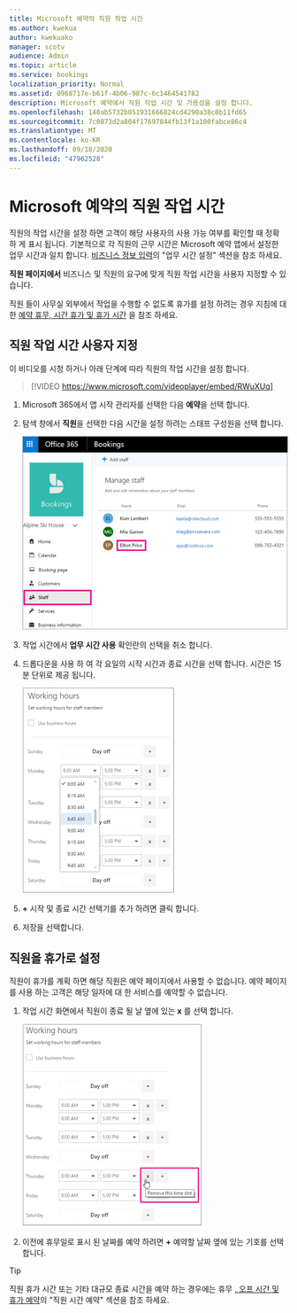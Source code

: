 ```yaml
---
title: Microsoft 예약의 직원 작업 시간
ms.author: kwekua
author: kwekuako
manager: scotv
audience: Admin
ms.topic: article
ms.service: bookings
localization_priority: Normal
ms.assetid: 0968717e-b61f-4b06-987c-6c1464541782
description: Microsoft 예약에서 직원 작업 시간 및 가용성을 설정 합니다.
ms.openlocfilehash: 140ab5732b051931666824cd4290a38c0b11fd65
ms.sourcegitcommit: 7c0873d2a804f17697844fb13f1a100fabce86c4
ms.translationtype: MT
ms.contentlocale: ko-KR
ms.lasthandoff: 09/18/2020
ms.locfileid: "47962528"
---
```

# <a name="employee-working-hours-in-microsoft-bookings"></a>Microsoft 예약의 직원 작업 시간

직원의 작업 시간을 설정 하면 고객이 해당 사용자의 사용 가능 여부를 확인할 때 정확 하 게 표시 됩니다. 기본적으로 각 직원의 근무 시간은 Microsoft 예약 앱에서 설정한 업무 시간과 일치 합니다. [비즈니스 정보 입력](enter-business-information.md#set-your-business-hours)의 "업무 시간 설정" 섹션을 참조 하세요.

**직원 페이지에서** 비즈니스 및 직원의 요구에 맞게 직원 작업 시간을 사용자 지정할 수 있습니다.

직원 들이 사무실 외부에서 작업을 수행할 수 없도록 휴가를 설정 하려는 경우 지침에 대 한 [예약 휴무, 시간 휴가 및 휴가 시간](schedule-closures-time-off-vacation.md) 을 참조 하세요.

## <a name="customize-employee-working-hours"></a>직원 작업 시간 사용자 지정

이 비디오를 시청 하거나 아래 단계에 따라 직원의 작업 시간을 설정 합니다.

> [!VIDEO https://www.microsoft.com/videoplayer/embed/RWuXUq]

1. Microsoft 365에서 앱 시작 관리자를 선택한 다음 **예약**을 선택 합니다.

1. 탐색 창에서 **직원**을 선택한 다음 시간을 설정 하려는 스태프 구성원을 선택 합니다.

   ![이름이 강조 표시 된 예약 직원 화면 이미지](../media/bookings-staff-name-highlight.png)

1. 작업 시간에서 **업무 시간 사용** 확인란의 선택을 취소 합니다.

1. 드롭다운을 사용 하 여 각 요일의 시작 시간과 종료 시간을 선택 합니다. 시간은 15 분 단위로 제공 됩니다.

   ![예약 직원 작업 시간 화면 이미지](../media/bookings-staff-hours.png)

1. **+** 시작 및 종료 시간 선택기를 추가 하려면 클릭 합니다.

1. 저장을 선택합니다.

## <a name="set-an-employees-days-off"></a>직원을 휴가로 설정

직원이 휴가를 계획 하면 해당 직원은 예약 페이지에서 사용할 수 없습니다. 예약 페이지를 사용 하는 고객은 해당 일자에 대 한 서비스를 예약할 수 없습니다.

1. 작업 시간 화면에서 직원이 종료 될 날 옆에 있는 **x** 를 선택 합니다.

   ![X 단추를 클릭할 때의 예약 직원 작업 시간 화면 이미지](../media/bookings-staff-time-off.png)

1. 이전에 휴무일로 표시 된 날짜를 예약 하려면 **+** 예약할 날짜 옆에 있는 기호를 선택 합니다.

> [!TIP]
> 직원 휴가 시간 또는 기타 대규모 종료 시간을 예약 하는 경우에는 휴무 [, 오프 시간 및 휴가 예약](schedule-closures-time-off-vacation.md#schedule-employee-time-off)의 "직원 시간 예약" 섹션을 참조 하세요.
